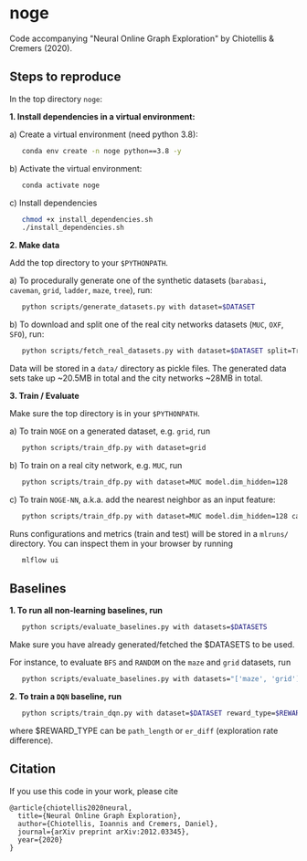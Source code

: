# noge
Code accompanying "Neural Online Graph Exploration" by Chiotellis & Cremers (2020).

## Steps to reproduce

In the top directory `noge`:

**1. Install dependencies in a virtual environment:**
   
   a) Create a virtual environment (need python 3.8):
   ```bash
      conda env create -n noge python==3.8 -y
   ```
   b) Activate the virtual environment:
   ```bash
      conda activate noge
   ```
   c) Install dependencies
   ```bash
      chmod +x install_dependencies.sh
      ./install_dependencies.sh
   ```

**2. Make data**
   
Add the top directory to your `$PYTHONPATH`.

 a) To procedurally generate one of the synthetic datasets (`barabasi`, `caveman`, `grid`, `ladder`, `maze`, 
`tree`), run:
 ```bash
    python scripts/generate_datasets.py with dataset=$DATASET
 ```

 b) To download and split one of the real city networks datasets (`MUC`, `OXF`, `SFO`), run:
 ```bash
    python scripts/fetch_real_datasets.py with dataset=$DATASET split=True
 ```

 Data will be stored in a `data/` directory as pickle files.
 The generated data sets take up ~20.5MB in total and the city networks ~28MB in total.


**3. Train / Evaluate**

Make sure the top directory is in your `$PYTHONPATH`.

 a) To train `NOGE` on a generated dataset, e.g. `grid`, run
 ```bash
    python scripts/train_dfp.py with dataset=grid
 ```

 b) To train on a real city network, e.g. `MUC`, run
 ```bash
    python scripts/train_dfp.py with dataset=MUC model.dim_hidden=128
 ```

 c) To train `NOGE-NN`, a.k.a. add the nearest neighbor as an input feature:
 ```bash
    python scripts/train_dfp.py with dataset=MUC model.dim_hidden=128 cat_features=YN
 ```

 Runs configurations and metrics (train and test) will be stored in a `mlruns/` directory. You can inspect them 
in your browser by running
```bash
   mlflow ui
```


## Baselines

**1. To run all non-learning baselines, run**
```bash
   python scripts/evaluate_baselines.py with datasets=$DATASETS
```
Make sure you have already generated/fetched the $DATASETS to be used.

For instance, to evaluate `BFS` and `RANDOM` on the `maze` and `grid` datasets, run
```bash
   python scripts/evaluate_baselines.py with datasets="['maze', 'grid']"  policies="['random','bfs']"
```

**2. To train a `DQN` baseline, run**
```bash
   python scripts/train_dqn.py with dataset=$DATASET reward_type=$REWARD_TYPE
```
where $REWARD_TYPE can be `path_length` or `er_diff` (exploration rate difference).

## Citation
If you use this code in your work, please cite
```
@article{chiotellis2020neural,
  title={Neural Online Graph Exploration},
  author={Chiotellis, Ioannis and Cremers, Daniel},
  journal={arXiv preprint arXiv:2012.03345},
  year={2020}
}
```
